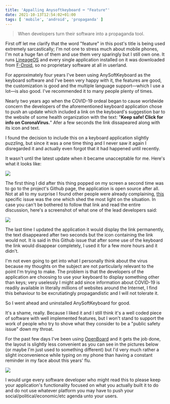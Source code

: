 ```yaml
---
title: 'Appalling Anysoftkeyboard ⌨️ "Feature"'
date: 2021-10-13T12:54:02+01:00
tags: [ 'mobile', 'android', 'propaganda' ]
---
```

>When developers turn their software into a propaganda tool.

First off let me clarify that the word "feature" in this post's title is being used extremely sarcastically; I'm not one to stress much about mobile phones, I'm not a huge fan of them and use them very sparingly but I still own one. It runs [LineageOS](https://lineageos.org) and every single application installed on it was downloaded from [F-Droid](https://f-droid.org), so no proprietary software at all in userland.

For approximately four years I've been using AnySoftKeyboard as the keyboard software and I've been very happy with it, the features are good, the customization is good and the multiple language support—which I use a lot—is also good. I've recommended it to many people plenty of times.

Nearly two years ago when the COVID-19 ordeal began to cause worldwide concern the developers of the aforementioned keyboard application chose to push an update which included a link on the keyboard's suggestion bar to the website of some health organization with the text: "**Keep safe! Click for info on CoronaVirus.**"
Afer a few seconds the link dissapeared along with its icon and text.

I found the decision to include this on a keyboard application slightly puzzling, but since it was a one time thing and I never saw it again I disregarded it and actually even forgot that it had happened until recently.

It wasn't until the latest update when it became unacceptable for me.
Here's what it looks like:

![](/blog/appalling-anysoftkeyboard-feature/1.png)

The first thing I did after this thing popped on my screen a second time was to go to the project's Github page, the application is open source after all. Not at all to my surprise I found other people were already complaining, [this](https://github.com/AnySoftKeyboard/AnySoftKeyboard/issues/2914) specific issue was the one which shed the most light on the situation.
In case you can't be bothered to follow that link and read the entire discussion, here's a screenshot of what one of the lead developers said:

![](/blog/appalling-anysoftkeyboard-feature/2.png)

The last time I updated the application it would display the link permanently, the text disappeared after two seconds but the icon containing the link would not. It is said in this Github issue that after some use of the keyboard the link would disappear completely, I used it for a few more hours and it didn't.

I'm not even going to get into what I personally think about the virus because my thoughts on the subject are not particularly relevant to the point I'm trying to make. The problem is that the developers of the application are choosing to use your keyboard to display something other than keys; very uselessly I might add since information about COVID-19 is readily available in literally millions of websites around the Internet, I find this behaviour to be excrutiatingly propagandistic and I will not tolerate it.

So I went ahead and uninstalled AnySoftKeyboard for good.

It's a shame, really. Because I liked it and I still think it's a well coded piece of software with well implemented features, but I won't stand to support the work of people who try to shove what they consider to be a "public safety issue" down my throat.

For the past few days I've been using [OpenBoard](https://f-droid.org/en/packages/org.dslul.openboard.inputmethod.latin) and it gets the job done, the layout is slightly less convenient as you can see in the pictures below (or maybe I'm just used to something different) but I'd very much rather a slight inconvenience while typing on my phone than having a constant reminder in my face about this years' flu.

![](/blog/appalling-anysoftkeyboard-feature/3.png)

I would urge every software developer who might read this to please keep your application's functionality focused on what you actually built it to do and do not use whatever platform you may have to push your social/political/economic/etc agenda unto your users.
